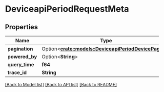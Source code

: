 # DeviceapiPeriodRequestMeta

## Properties

Name | Type | Description | Notes
------------ | ------------- | ------------- | -------------
**pagination** | Option<[**crate::models::DeviceapiPeriodDevicePaging**](deviceapi.DevicePaging.md)> |  | [optional]
**powered_by** | Option<**String**> |  | [optional]
**query_time** | **f64** |  |
**trace_id** | **String** |  |

[[Back to Model list]](./README.md#documentation-for-models) [[Back to API list]](./README.md#documentation-for-api-endpoints) [[Back to README]](../README.md)
